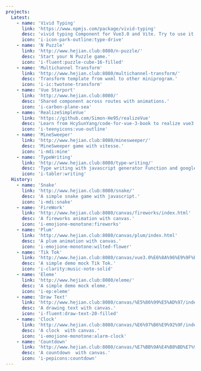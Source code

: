 ```yaml
---
projects:
  Latest:
    - name: 'Vivid Typing'
      link: 'https://www.npmjs.com/package/vivid-typing'
      desc: 'vivid typing Component for Vue3.0 and Vite. Try to use it!'
      icon: 'i-icon-park-outline:type-drive'
    - name: 'N Puzzle'
      link: 'http://www.hejian.club:8080/n-puzzle/'
      desc: 'Start your N Puzzle game.'
      icon: 'i-fluent:puzzle-cube-16-filled'
    - name: 'Multichannel Transform'
      link: 'http://www.hejian.club:8080/multichannel-transform/'
      desc: 'Transform template from wxml to other miniprogram.'
      icon: 'i-ic:twotone-transform'
    - name: 'Vue Starport'
      link: 'http://www.hejian.club:8080/'
      desc: 'Shared component across routes with animations.'
      icon: 'i-carbon-plane-sea'
    - name: 'RealizeSimpleVue'
      link: 'https://github.com/Simon-He95/realizeVue'
      desc: 'Learn from HcySunYang/code-for-vue-3-book to realize vue3 compiler render reactivity.'
      icon: 'i-teenyicons:vue-outline'
    - name: 'MineSweeper'
      link: 'http://www.hejian.club:8080/minesweeper/'
      desc: 'MineSweeper game with vitesse.'
      icon: 'i-mdi:mine'
    - name: 'TypeWriting'
      link: 'http://www.hejian.club:8080/type-writing/'
      desc: 'Type writing with javascript generator Function and google diff.'
      icon: 'i-tabler:writing'
  History:
    - name: 'Snake'
      link: 'http://www.hejian.club:8080/snake/'
      desc: 'A simple snake game with javascript.'
      icon: 'i-mdi:snake'
    - name: 'FireWork'
      link: 'http://www.hejian.club:8080/canvas/fireworks/index.html'
      desc: 'A fireworks animation with canvas.'
      icon: 'i-emojione-monotone:fireworks'
    - name: 'Plum'
      link: 'http://www.hejian.club:8080/canvas/plum/index.html'
      desc: 'A plum animation with canvas.'
      icon: 'i-emojione-monotone:wilted-flower'
    - name: 'Tik Tok'
      link: 'http://www.hejian.club:8080/canvas/vue3.0%E6%8A%96%E9%9F%B3/index.html'
      desc: 'A simple demo mock Tik Tok.'
      icon: 'i-clarity:music-note-solid'
    - name: 'Eleme'
      link: 'http://www.hejian.club:8080/eleme/'
      desc: 'A simple demo mock eleme.'
      icon: 'i-ep:eleme'
    - name: 'Draw Text'
      link: 'http://www.hejian.club:8080/canvas/%E5%86%99%E5%AD%97/index.html'
      desc: 'A drawing text with canvas.'
      icon: 'i-fluent:draw-text-20-filled'
    - name: 'Clock'
      link: 'http://www.hejian.club:8080/canvas/%E6%97%B6%E9%92%9F/index.html'
      desc: 'A clock  with canvas.'
      icon: 'i-emojione-monotone:alarm-clock'
    - name: 'Countdown'
      link: 'http://www.hejian.club:8080/canvas/%E7%BB%9A%E4%B8%BD%E7%9A%84%E5%80%92%E8%AE%A1%E6%97%B6/index.html'
      desc: 'A countdown  with canvas.'
      icon: 'i-pepicons:countdown'
---
```


<ListProjects :projects="frontmatter.projects"></ListProjects>
